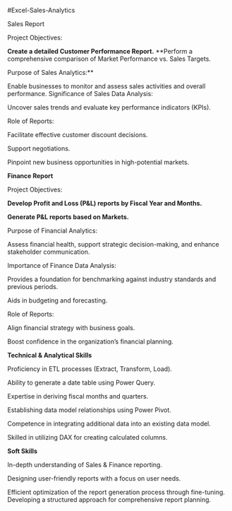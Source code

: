 #Excel-Sales-Analytics

Sales Report

Project Objectives:

**Create a detailed Customer Performance Report.**
**Perform a comprehensive comparison of Market Performance vs. Sales Targets.

Purpose of Sales Analytics:**

Enable businesses to monitor and assess sales activities and overall performance.
Significance of Sales Data Analysis:

Uncover sales trends and evaluate key performance indicators (KPIs).

Role of Reports:

Facilitate effective customer discount decisions.

Support negotiations.

Pinpoint new business opportunities in high-potential markets.

**Finance Report**

Project Objectives:

**Develop Profit and Loss (P&L) reports by Fiscal Year and Months.**

**Generate P&L reports based on Markets.**

Purpose of Financial Analytics:

Assess financial health, support strategic decision-making, and enhance stakeholder communication.

Importance of Finance Data Analysis:

Provides a foundation for benchmarking against industry standards and previous periods.

Aids in budgeting and forecasting.

Role of Reports:

Align financial strategy with business goals.

Boost confidence in the organization’s financial planning.

**Technical & Analytical Skills**

Proficiency in ETL processes (Extract, Transform, Load).

Ability to generate a date table using Power Query.

Expertise in deriving fiscal months and quarters.

Establishing data model relationships using Power Pivot.

Competence in integrating additional data into an existing data model.

Skilled in utilizing DAX for creating calculated columns.

**Soft Skills**

In-depth understanding of Sales & Finance reporting.

Designing user-friendly reports with a focus on user needs.

Efficient optimization of the report generation process through fine-tuning.
Developing a structured approach for comprehensive report planning.
